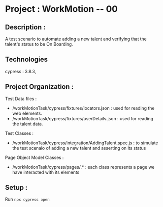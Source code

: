 # Project : WorkMotion -- 00

## Description : 
A test scenario to automate adding a new talent and verifying that the talent's status to be On Boarding. 

## Technologies
cypress : 3.8.3,

## Project Organization : 
Test Data files : 
* /workMotionTask/cypress/fixtures/locators.json : used for reading the web elements.
* /workMotionTask/cypress/fixtures/userDetails.json : used for reading the talent data.


Test Classes : 
* /workMotionTask/cypress/integration/AddingTalent.spec.js : to simulate the test scenaio of adding a new talent and asserting on its status


Page Object Model Classes : 
* /workMotionTask/cypress/pages/.* : each class represents a page we have interacted with its elements



## Setup : 
Run `npx cypress open`

